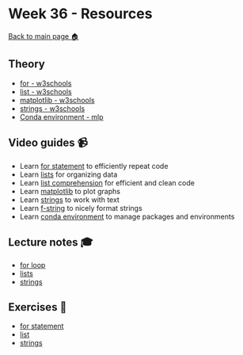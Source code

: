 # Week 36 - Resources

[Back to main page :house:](https://github.com/aleylani/Python/)


## Theory
- [for - w3schools][w3for]
- [list - w3schools][w3list]
- [matplotlib - w3schools][w3matplot]
- [strings - w3schools][w3str]
- [Conda environment - mlp][conda_environment]

[w3str]: https://www.w3schools.com/python/python_strings.asp
[w3matplot]: https://www.w3schools.com/python/matplotlib_intro.asp
[w3list]: https://www.w3schools.com/python/python_lists.asp
[w3for]: https://www.w3schools.com/python/python_for_loops.asp
[conda_environment]: https://www.machinelearningplus.com/deployment/conda-create-environment-and-everything-you-need-to-know-to-manage-conda-virtual-environment/

## Video guides :video_camera:
- Learn [for statement][for_video] to efficiently repeat code
- Learn [lists][lists_video] for organizing data
- Learn [list comprehension][list_comp_vid] for efficient and clean code
- Learn [matplotlib][matplot_video] to plot graphs
- Learn [strings][string_vid] to work with text
- Learn [f-string][f_string_vid] to nicely format strings
- Learn [conda environment][conda_video] to manage packages and environments

[string_vid]: https://www.youtube.com/watch?v=k9TUPpGqYTo
[f_string_vid]: https://www.youtube.com/watch?v=nghuHvKLhJA
[matplot_video]: https://www.youtube.com/watch?v=nzKy9GY12yo
[for_video]: https://www.youtube.com/watch?v=OnDr4J2UXSA
[conda_video]: https://www.youtube.com/watch?v=gx403uIwHsc&t
[lists_video]: https://www.youtube.com/watch?v=ohCDWZgNIU0&list=PLi01XoE8jYohWFPpC17Z-wWhPOSuh8Er-&index=14
[list_comp_vid]: https://www.youtube.com/watch?v=AhSvKGTh28Q&list=PLi01XoE8jYohWFPpC17Z-wWhPOSuh8Er-&index=22

## Lecture notes :mortar_board:
- [for loop](https://github.com/aleylani/Python/blob/main/lectures/L3-for-statement.ipynb)
- [lists](https://github.com/aleylani/Python/blob/main/lectures/L4_lists.ipynb)
- [strings](https://github.com/aleylani/Python/blob/main/lectures/lectures/L5-strings.ipynb)


## Exercises :running:
- [for statement][exercise_for]
- [list][exercise_list]
- [strings][str_exercise]

[exercise_for]: https://github.com/aleylani/Python/blob/main/exercises/03_for_statement_exercise.ipynb
[exercise_list]: https://github.com/aleylani/Python/blob/main/exercises/04_list_exercise.ipynb
[str_exercise]: https://github.com/aleylani/Python/blob/main/exercises/05_strings_exercise.ipynb